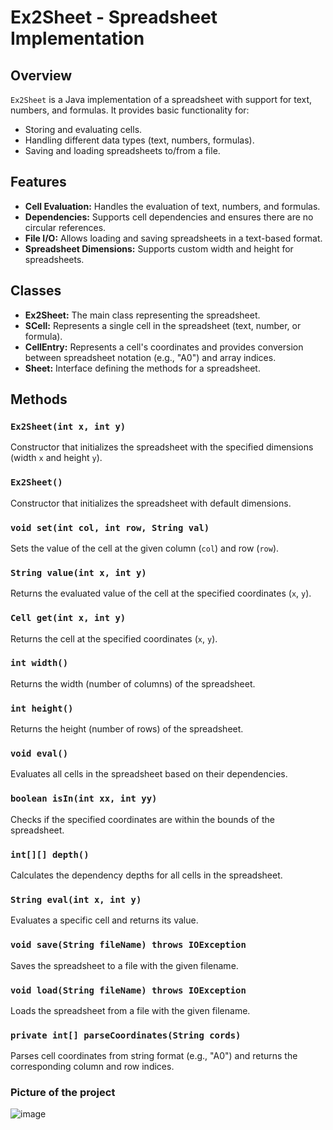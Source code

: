 # Ex2Sheet - Spreadsheet Implementation

## Overview
`Ex2Sheet` is a Java implementation of a spreadsheet with support for text, numbers, and formulas. It provides basic functionality for:
- Storing and evaluating cells.
- Handling different data types (text, numbers, formulas).
- Saving and loading spreadsheets to/from a file.

## Features
- **Cell Evaluation:** Handles the evaluation of text, numbers, and formulas.
- **Dependencies:** Supports cell dependencies and ensures there are no circular references.
- **File I/O:** Allows loading and saving spreadsheets in a text-based format.
- **Spreadsheet Dimensions:** Supports custom width and height for spreadsheets.

## Classes
- **Ex2Sheet:** The main class representing the spreadsheet.
- **SCell:** Represents a single cell in the spreadsheet (text, number, or formula).
- **CellEntry:** Represents a cell's coordinates and provides conversion between spreadsheet notation (e.g., "A0") and array indices.
- **Sheet:** Interface defining the methods for a spreadsheet.

## Methods

### `Ex2Sheet(int x, int y)`
Constructor that initializes the spreadsheet with the specified dimensions (width `x` and height `y`).

### `Ex2Sheet()`
Constructor that initializes the spreadsheet with default dimensions.

### `void set(int col, int row, String val)`
Sets the value of the cell at the given column (`col`) and row (`row`).

### `String value(int x, int y)`
Returns the evaluated value of the cell at the specified coordinates (`x`, `y`).

### `Cell get(int x, int y)`
Returns the cell at the specified coordinates (`x`, `y`).

### `int width()`
Returns the width (number of columns) of the spreadsheet.

### `int height()`
Returns the height (number of rows) of the spreadsheet.

### `void eval()`
Evaluates all cells in the spreadsheet based on their dependencies.

### `boolean isIn(int xx, int yy)`
Checks if the specified coordinates are within the bounds of the spreadsheet.

### `int[][] depth()`
Calculates the dependency depths for all cells in the spreadsheet.

### `String eval(int x, int y)`
Evaluates a specific cell and returns its value.

### `void save(String fileName) throws IOException`
Saves the spreadsheet to a file with the given filename.

### `void load(String fileName) throws IOException`
Loads the spreadsheet from a file with the given filename.

### `private int[] parseCoordinates(String cords)`
Parses cell coordinates from string format (e.g., "A0") and returns the corresponding column and row indices.

### Picture of the project 


![image](https://github.com/user-attachments/assets/3a6d39b6-7694-4b60-9897-fa471e56514f)

